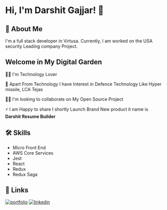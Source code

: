 # Hi, I'm Darshit Gajjar! 👋

## 🚀 About Me

I'm a full stack developer in Virtusa. Currently, I am worked on the USA security Leading company Project.

## Welcome in My Digital Garden

👩‍💻 I'm Technology Lover

🧠 Apart From Technology I have Interest in Defence Technology Like Hyper missile, LCA Tejas

👯‍♀️ I'm looking to collaborate on My Open Source Project

⚡️ I am Happy to share I shortly Launch Brand New product it name is
**Darshit Resume Builder**

## 🛠 Skills

- Micro Front End
- AWS Core Services
- Jest
- React
- Redux
- Redux Saga

## 🔗 Links

[![portfolio](https://img.shields.io/badge/my_portfolio-000?style=for-the-badge&logo=ko-fi&logoColor=white)](https://play.google.com/store/apps/details?id=com.darshit_clicks)
[![linkedin](https://img.shields.io/badge/linkedin-0A66C2?style=for-the-badge&logo=linkedin&logoColor=white)](https://www.linkedin.com/in/darshit-gajjar-532098152/)
